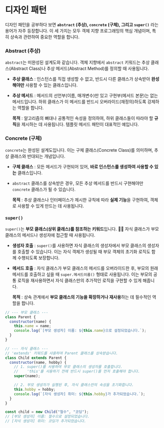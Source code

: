 # 디자인 패턴

디자인 패턴을 공부하다 보면 **`abstract` (추상), `concrete` (구체), 그리고 `super()`** 라는 용어가 자주 등장합니다. 이 세 가지는 모두 객체 지향 프로그래밍의 핵심 개념이며, 특히 상속과 관련하여 중요한 역할을 합니다.

### Abstract (추상)

`abstract`는 미완성된 설계도와 같습니다. 객체 지향에서 `abstract` 키워드는 추상 클래스(Abstract Class)나 추상 메서드(Abstract Method)를 정의할 때 사용됩니다.

- **추상 클래스** : 인스턴스를 직접 생성할 수 없고, 반드시 다른 클래스가 상속받아 **완성해야만** 사용할 수 있는 클래스입니다.
- **추상 메서드** : 메서드의 선언부(이름, 매개변수)만 있고 구현부(메서드 본문)는 없는 메서드입니다. 하위 클래스가 이 메서드를 반드시 오버라이드(재정의)하도록 강제하는 역할을 합니다.

  **목적** : 알고리즘의 뼈대나 공통적인 속성을 정의하여, 하위 클래스들이 따라야 할 **규칙**을 제시하는 데 사용됩니다. 템플릿 메서드 패턴이 대표적인 예입니다.

### Concrete (구체)

`concrete`는 완성된 설계도입니다. 이는 구체 클래스(Concrete Class)를 의미하며, 추상 클래스와 반대되는 개념입니다.

- **구체 클래스** : 모든 메서드가 구현되어 있어, **바로 인스턴스를 생성하여 사용할 수 있는** 클래스입니다.
- `abstract` 클래스를 상속받은 경우, 모든 추상 메서드를 반드시 구현해야만 `concrete` 클래스가 될 수 있습니다.

  **목적** : 추상 클래스나 인터페이스가 제시한 규칙에 따라 **실제 기능**을 구현하여, 객체로 사용할 수 있게 만드는 데 사용됩니다.

### `super()`

`super()`는 **부모 클래스(상위 클래스)를 참조하는 키워드**입니다. 👨‍👧 자식 클래스가 부모 클래스의 메서드나 생성자에 접근할 때 사용됩니다.

- **생성자 호출** : `super()`를 사용하면 자식 클래스의 생성자에서 부모 클래스의 생성자를 호출할 수 있습니다. 이는 자식 객체가 생성될 때 부모 객체의 초기화 로직도 함께 수행되도록 보장합니다.
- **메서드 호출** : 자식 클래스가 부모 클래스의 메서드를 오버라이드한 후, 부모의 원래 메서드를 호출하고 싶을 때 `super.메서드이름()` 형태로 사용됩니다. 이는 부모의 공통 로직을 재사용하면서 자식 클래스만의 추가적인 로직을 구현할 수 있게 해줍니다.

  **목적** : 상속 관계에서 **부모 클래스의 기능을 확장하거나 재사용**하는 데 필수적인 역할을 합니다.

```javascript
// --- 부모 클래스 ---
class Parent {
  constructor(name) {
    this.name = name;
    console.log(`[부모 생성자] 이름: ${this.name}으로 설정되었습니다.`);
  }
}

// --- 자식 클래스 ---
// 'extends' 키워드를 사용하여 Parent 클래스를 상속받습니다.
class Child extends Parent {
  constructor(name, hobby) {
    // 1. super()를 사용하여 부모 클래스의 생성자를 호출합니다.
    //    'this'를 사용하기 전에 반드시 super()를 먼저 호출해야 합니다.
    super(name);

    // 2. 부모 생성자가 실행된 후, 자식 클래스만의 속성을 초기화합니다.
    this.hobby = hobby;
    console.log(`[자식 생성자] 취미: ${this.hobby}가 추가되었습니다.`);
  }
}

const child = new Child("철수", "코딩");
// [부모 생성자] 이름: 철수으로 설정되었습니다.
// [자식 생성자] 취미: 코딩가 추가되었습니다.
```
